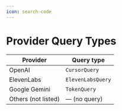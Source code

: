 ```yaml
--- 
icon: search-code
---
```


# Provider Query Types

| Provider            | Query type        |
| ------------------- | ----------------- |
| OpenAI              | `CursorQuery`     |
| ElevenLabs          | `ElevenLabsQuery` |
| Google Gemini       | `TokenQuery`      |
| Others (not listed) | — (no query)      |
